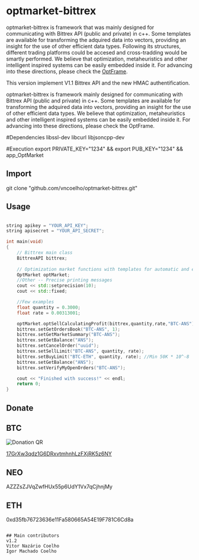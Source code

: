 optmarket-bittrex
==========

optmarket-bittrex is framework that was mainly designed for communicating with Bittrex API (public and private) in c++.
Some templates are available for transforming the adquired data into vectors, providing an insight for the use of other efficient data types.
Following its structures, different trading platforms could be accesed and cross-tradding would be smartly performed.
We believe that optimization, metaheuristics and other intelligent inspired systems can be easily embedded inside it.
For advancing into these directions, please check the [OptFrame](https://sourceforge.net/projects/optframe/).

This version implement V1.1 Bittrex API and the new HMAC authentification.


optmarket-bittrex is framework mainly designed for communicating with Bittrex API (public and private) in c++. Some templates are available for transforming the adquired data into vectors, providing an insight for the use of other efficient data types. We believe that optimization, metaheuristics and other intelligent inspired systems can be easily embedded inside it. For advancing into these directions, please check the OptFrame.


#Dependencies
libssl-dev
libcurl
libjsoncpp-dev

#Execution
export PRIVATE_KEY="1234" && export PUB_KEY="1234" && app_OptMarket

## Import
git clone "github.com/vncoelho/optmarket-bittrex.git"
	
## Usage
~~~ c++

string apikey = "YOUR_API_KEY";
string apisecret = "YOUR_API_SECRET";

int main(void)
{
	// Bittrex main class
	BittrexAPI bittrex;
	
	// Optimization market functions with templates for automatic and expert training
	OptMarket optMarket;
	//Other -- Precise printing messages
	cout << std::setprecision(10);
	cout << std::fixed;

	//Few examples
	float quantity = 0.3000;
	float rate = 0.00313001;

	optMarket.optSellCalculatingProfit(bittrex,quantity,rate,"BTC-ANS");
	bittrex.setGetOrdersBook("BTC-ANS", 1);
	bittrex.setGetMarketSummary("BTC-ANS");
	bittrex.setGetBalance("ANS");
	bittrex.setCancelOrder("uuid");
	bittrex.setSellLimit("BTC-ANS", quantity, rate);
	bittrex.setBuyLimit("BTC-ETH", quantity, rate); //Min 50K * 10^-8
	bittrex.setGetBalance("ANS");
	bittrex.setVerifyMyOpenOrders("BTC-ANS");

	cout << "Finished with success!" << endl;
	return 0;
}
~~~	

Donate
------

## BTC
![Donation QR](http://i.imgur.com/xC5SnSL.png)

[17GrXw3qdz1G6DRxvtmhnhLzFXjRK5z6NY](http://i.imgur.com/xC5SnSL.png)

## NEO
AZZZsZJVqZwfHUx55p6UdY1Vx7qCjhnjMy

## ETH
0xd35fb76723636e11Fa580665A54E19F781C6Cd8a
~~~

## Main contributors
v1.2
Vitor Nazário Coelho
Igor Machado Coelho
